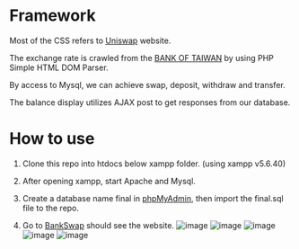 # Framework
Most of the CSS refers to [Uniswap](https://app.uniswap.org/#/swap) website.

The exchange rate is crawled from the [BANK OF TAIWAN](https://rate.bot.com.tw/xrt/) by using PHP Simple HTML DOM Parser.

By access to Mysql, we can achieve swap, deposit, withdraw and transfer.

The balance display utilizes AJAX post to get responses from our database.

# How to use
1. Clone this repo into htdocs below xampp folder. (using xampp v5.6.40)

2. After opening xampp, start Apache and Mysql.

3. Create a database name final in [phpMyAdmin](http://127.0.0.1/phpmyadmin/), then import the final.sql file to the repo.

4. Go to [BankSwap](http://127.0.0.1/BankSwap/) should see the website.
![image](https://user-images.githubusercontent.com/88305396/149658269-0224fea5-5e39-4389-ac34-818445ff904a.png)
![image](https://user-images.githubusercontent.com/88305396/152166104-b43091ef-2d51-414b-96fb-ded1c76b007f.png)
![image](https://user-images.githubusercontent.com/88305396/152166139-92afaad1-06b0-492a-b97c-79315c5a8cc1.png)
![image](https://user-images.githubusercontent.com/88305396/152166179-36a56b4b-ebda-48c1-b291-6d75c65fec7b.png)
![image](https://user-images.githubusercontent.com/88305396/152166217-0af79020-c421-45f8-9c85-947f7b89aa7d.png)
